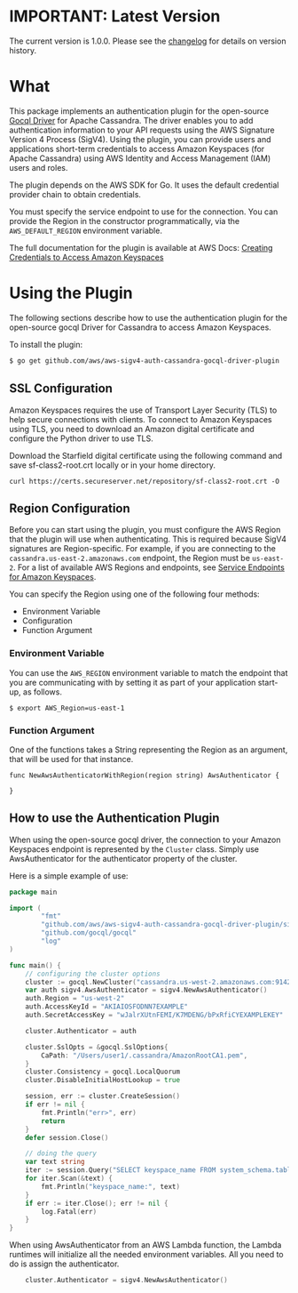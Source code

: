 # IMPORTANT: Latest Version

The current version is 1.0.0. Please see the [changelog](./CHANGELOG.md) for details on version history.

# What

This package implements an authentication plugin for the open-source [Gocql Driver](https://github.com/gocql/gocql) for Apache Cassandra. The driver enables you to add authentication information to your API requests using the AWS Signature Version 4 Process (SigV4). Using the plugin, you can provide users and applications short-term credentials to access Amazon Keyspaces (for Apache Cassandra) using AWS Identity and Access Management (IAM) users and roles.

The plugin depends on the AWS SDK for Go. It uses the default credential provider chain to obtain credentials.

You must specify the service endpoint to use for the connection. You can provide the Region in the constructor programmatically, via the `AWS_DEFAULT_REGION` environment variable.

The full documentation for the plugin is available at AWS Docs:
[Creating Credentials to Access Amazon Keyspaces](https://docs.aws.amazon.com/keyspaces/latest/devguide/programmatic.credentials.html#programmatic.credentials.SigV4_KEYSPACES)

# Using the Plugin
The following sections describe how to use the authentication plugin for the open-source gocql Driver for Cassandra to access Amazon Keyspaces.

To install the plugin:
```bash
$ go get github.com/aws/aws-sigv4-auth-cassandra-gocql-driver-plugin
```

## SSL Configuration

Amazon Keyspaces requires the use of Transport Layer Security (TLS) to help secure connections with clients. To connect to Amazon Keyspaces using TLS, you need to download an Amazon digital certificate and configure the Python driver to use TLS.

Download the Starfield digital certificate using the following command and save sf-class2-root.crt locally or in your home directory.

```
curl https://certs.secureserver.net/repository/sf-class2-root.crt -O
```

## Region Configuration

Before you can start using the plugin, you must configure the AWS Region that the plugin will use when authenticating.  This is required because SigV4 signatures are Region-specific.  For example, if you are connecting to the `cassandra.us-east-2.amazonaws.com` endpoint,  the Region must be `us-east-2`.  For a list of available AWS Regions and endpoints, see [Service Endpoints for Amazon Keyspaces](https://docs.aws.amazon.com/keyspaces/latest/devguide/programmatic.endpoints.html).

You can specify the Region using one of the following four methods:

* Environment Variable
* Configuration
* Function Argument

### Environment Variable
You can use the `AWS_REGION` environment variable to match the endpoint that you are communicating with by setting it as part of your application start-up, as follows.

```
$ export AWS_Region=us-east-1
```

### Function Argument

One of the functions takes a String representing the Region as an argument, that will be used for that instance.

```
func NewAwsAuthenticatorWithRegion(region string) AwsAuthenticator {

}
```

## How to use the Authentication Plugin

When using the open-source gocql driver, the connection to your Amazon Keyspaces endpoint is represented by the `Cluster` class.
Simply use AwsAuthenticator for the authenticator property of the cluster.

Here is a simple example of use:

```go
package main

import (
        "fmt"
        "github.com/aws/aws-sigv4-auth-cassandra-gocql-driver-plugin/sigv4"
        "github.com/gocql/gocql"
        "log"
)

func main() {
	// configuring the cluster options
	cluster := gocql.NewCluster("cassandra.us-west-2.amazonaws.com:9142")
	var auth sigv4.AwsAuthenticator = sigv4.NewAwsAuthenticator()
	auth.Region = "us-west-2"
	auth.AccessKeyId = "AKIAIOSFODNN7EXAMPLE"
	auth.SecretAccessKey = "wJalrXUtnFEMI/K7MDENG/bPxRfiCYEXAMPLEKEY" 

	cluster.Authenticator = auth

	cluster.SslOpts = &gocql.SslOptions{
		CaPath: "/Users/user1/.cassandra/AmazonRootCA1.pem",
	}
	cluster.Consistency = gocql.LocalQuorum
	cluster.DisableInitialHostLookup = true

	session, err := cluster.CreateSession()
	if err != nil {
		fmt.Println("err>", err)
		return
	}
	defer session.Close()

	// doing the query
	var text string
	iter := session.Query("SELECT keyspace_name FROM system_schema.tables;").Iter()
	for iter.Scan(&text) {
		fmt.Println("keyspace_name:", text)
	}
	if err := iter.Close(); err != nil {
		log.Fatal(err)
	}
}
```

When using AwsAuthenticator from an AWS Lambda function, the Lambda runtimes will initialize all the needed environment variables.
All you need to do is assign the authenticator.

```go
	cluster.Authenticator = sigv4.NewAwsAuthenticator()
```
